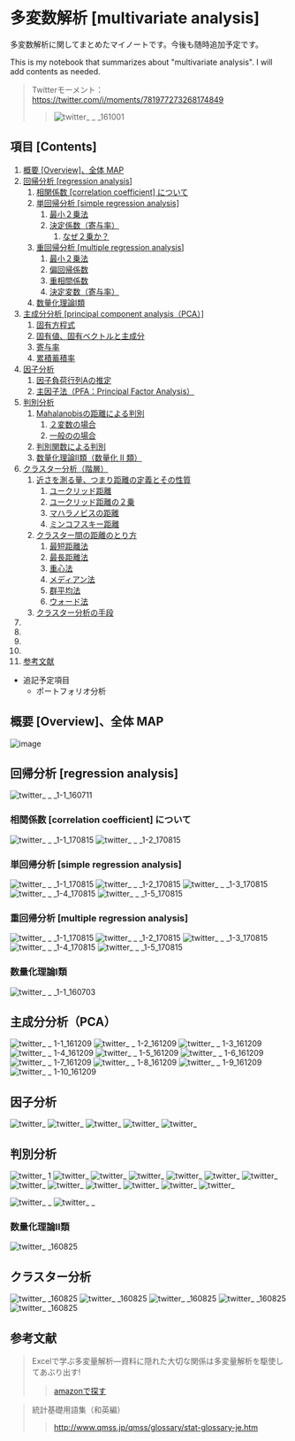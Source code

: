 # 多変数解析 [multivariate analysis]

多変数解析に関してまとめたマイノートです。今後も随時追加予定です。

This is my notebook that summarizes about "multivariate analysis". I will add contents as needed.

> Twitterモーメント：https://twitter.com/i/moments/781977273268174849
>> ![twitter_ _ _161001](https://user-images.githubusercontent.com/25688193/29314888-0d233a34-81fb-11e7-8168-7810725fee78.png)

## 項目 [Contents]
1. [概要 [Overview]、全体 MAP](#ID_1)
1. [回帰分析 [regression analysis]](#ID_2)
    1. [相関係数 [correlation coefficient] について](#ID_2-1)
    1. [単回帰分析 [simple regression analysis]](#ID_2-2)
        1. [最小２乗法](#ID_2-2-1)
        1. [決定係数（寄与率）](#ID_2-2-2)
            1. [なぜ２乗か？](#ID_2-2-2-1)
    1. [重回帰分析 [multiple regression analysis]](#ID_2-3)
        1. [最小２乗法](#ID_2-3-1)
        1. [偏回帰係数](#ID_2-3-2)
        1. [重相間係数](#ID_2-3-3)
        1. [決定変数（寄与率）](#ID_2-3-4)
    1. [数量化理論I類](#ID_2-4)
1. [主成分分析 [principal component analysis（PCA）]](#ID_3)
    1. [固有方程式](#ID_3-x)
    1. [固有値、固有ベクトルと主成分](#ID_3-x)    
    1. [寄与率](#ID_3-x)
    1. [累積蓄積率](#ID_3-x)
1. [因子分析](#ID_4)
    1. [因子負荷行列Aの推定](#ID_4-1)
    1. [主因子法（PFA：Principal Factor Analysis）](#ID_4-2)
1. [判別分析](#ID_5)
    1. [Mahalanobisの距離による判別](#ID_5-1)
        1. [２変数の場合](#ID_5-1-1)
        1. [一般のの場合](#ID_5-1-2)    
    1. [判別関数による判別](#ID_5-2)
    1. [数量化理論Ⅱ類（数量化 II 類）](#ID_5-3)
1. [クラスター分析（階層）](#ID_6)
    1. [近さを測る量、つまり距離の定義とその性質](#ID_6-1)
        1. [ユークリッド距離](#ID_6-1-x)
        1. [ユークリッド距離の２乗](#ID_6-1-x)
        1. [マハラノビスの距離](#ID_6-1-x)
        1. [ミンコフスキー距離](#ID_6-1-x)
    1. [クラスター間の距離のとり方](#ID_6-2)
        1. [最短距離法](#ID_6-2-x)
        1. [最長距離法](#ID_6-2-x)
        1. [重心法](#ID_6-2-x)
        1. [メディアン法](#ID_6-2-x)
        1. [群平均法](#ID_6-2-x)
        1. [ウォード法](#ID_6-2-x)
    1. [クラスター分析の手段](#ID_6-3)
1. [](#ID_x)
1. [](#ID_x)
1. [](#ID_x)
1. [](#ID_x)
1. [参考文献](#参考文献)

- 追記予定項目
    - ポートフォリオ分析


<a id="ID_1"></a>

## 概要 [Overview]、全体 MAP
![image](https://user-images.githubusercontent.com/25688193/30424070-b91cadfc-997f-11e7-9d7a-6b4edb562731.png)

<a id="ID_2"></a>

## 回帰分析 [regression analysis]
![twitter_ _ _1-1_160711](https://user-images.githubusercontent.com/25688193/29316760-1ca0f07e-8204-11e7-8aad-b328c6d7e649.jpg)

<a id="ID_2-1"></a>

### 相関係数 [correlation coefficient] について
![twitter_ _ _1-1_170815](https://user-images.githubusercontent.com/25688193/29317049-46e2511a-8205-11e7-84f9-74e0a36300db.png)
![twitter_ _ _1-2_170815](https://user-images.githubusercontent.com/25688193/29317050-46e29f4e-8205-11e7-834d-3506bbd6fe57.png)

<a id="ID_2-2"></a>

### 単回帰分析 [simple regression analysis]
![twitter_ _ _1-1_170815](https://user-images.githubusercontent.com/25688193/29317069-55e460c2-8205-11e7-8e12-28778ac2a166.png)
![twitter_ _ _1-2_170815](https://user-images.githubusercontent.com/25688193/29317067-55e0d402-8205-11e7-86f4-ef4405c360e5.png)
![twitter_ _ _1-3_170815](https://user-images.githubusercontent.com/25688193/29317071-55e8f894-8205-11e7-8c58-86e683231e98.png)
![twitter_ _ _1-4_170815](https://user-images.githubusercontent.com/25688193/29317070-55e746b6-8205-11e7-9b9f-0b8517cbb754.jpg)
![twitter_ _ _1-5_170815](https://user-images.githubusercontent.com/25688193/29317066-55df1f72-8205-11e7-8140-23273439886f.jpg)

<a id="ID_2-3"></a>

### 重回帰分析 [multiple regression analysis]
![twitter_ _ _1-1_170815](https://user-images.githubusercontent.com/25688193/29317097-76220484-8205-11e7-91ee-90a8871f9347.png)
![twitter_ _ _1-2_170815](https://user-images.githubusercontent.com/25688193/29317099-7625b3ea-8205-11e7-9d66-0291bff4ba8a.png)
![twitter_ _ _1-3_170815](https://user-images.githubusercontent.com/25688193/29317098-76236e00-8205-11e7-9802-a784786d3e8d.png)
![twitter_ _ _1-4_170815](https://user-images.githubusercontent.com/25688193/29317100-76274430-8205-11e7-95e9-1909250b1940.png)
![twitter_ _ _1-5_170815](https://user-images.githubusercontent.com/25688193/29317096-7621b84e-8205-11e7-918c-084cf43e292c.jpg)

<a id="ID_2-4"></a>

### 数量化理論Ⅰ類
![twitter_ _ _1-1_160703](https://user-images.githubusercontent.com/25688193/29316694-e93505fe-8203-11e7-8366-8f4beed1f575.jpg)


<a id=ID_3></a>

## 主成分分析（PCA）

![twitter_ _ 1-1_161209](https://user-images.githubusercontent.com/25688193/29316377-cbf8a6ae-8202-11e7-8e71-e91ccfb1f9c1.png)
![twitter_ _ 1-2_161209](https://user-images.githubusercontent.com/25688193/29316375-cbf7d06c-8202-11e7-88c8-3e3c141152c6.png)
![twitter_ _ 1-3_161209](https://user-images.githubusercontent.com/25688193/29316379-cc0365bc-8202-11e7-853b-3d0fd770090c.png)
![twitter_ _ 1-4_161209](https://user-images.githubusercontent.com/25688193/29316376-cbf80a28-8202-11e7-8fa4-c3b20104f900.png)
![twitter_ _ 1-5_161209](https://user-images.githubusercontent.com/25688193/29316378-cbf91e18-8202-11e7-9b8a-17a4fcf7b084.png)
![twitter_ _ 1-6_161209](https://user-images.githubusercontent.com/25688193/29316380-cc18fe4a-8202-11e7-9af5-a407a60d95ae.png)
![twitter_ _ 1-7_161209](https://user-images.githubusercontent.com/25688193/29316384-cc2d3662-8202-11e7-802f-e381df1a15be.png)
![twitter_ _ 1-8_161209](https://user-images.githubusercontent.com/25688193/29316381-cc1a6c3a-8202-11e7-97ec-5a03a6e8225a.png)
![twitter_ _ 1-9_161209](https://user-images.githubusercontent.com/25688193/29316383-cc1cb81e-8202-11e7-8817-b1c8836e1b90.png)
![twitter_ _ 1-10_161209](https://user-images.githubusercontent.com/25688193/29316382-cc1c6a4e-8202-11e7-88d0-8f90f5e1c13e.png)


<a id=ID_4></a>

## 因子分析

![twitter_](https://user-images.githubusercontent.com/25688193/29316431-0781f2e8-8203-11e7-95bd-b6f49bca448b.png)
![twitter_](https://user-images.githubusercontent.com/25688193/29316430-077c29da-8203-11e7-8457-4e5cfee00644.png)
![twitter_](https://user-images.githubusercontent.com/25688193/29316432-078d52e6-8203-11e7-81d8-6f47b1d1c0f0.png)
![twitter_](https://user-images.githubusercontent.com/25688193/29316433-07901710-8203-11e7-8de5-e8941491a026.png)
![twitter_](https://user-images.githubusercontent.com/25688193/29316434-0792adae-8203-11e7-99e1-b5ad8c38801c.png)


<a id=ID_5></a>

## 判別分析

![twitter_ 1](https://user-images.githubusercontent.com/25688193/29316461-28fca83c-8203-11e7-8f09-15005f352a42.png)
![twitter_](https://user-images.githubusercontent.com/25688193/29316460-28f4086c-8203-11e7-8a85-960629f04e38.png)
![twitter_](https://user-images.githubusercontent.com/25688193/29316463-290caebc-8203-11e7-87eb-dbd412ab7da4.png)
![twitter_](https://user-images.githubusercontent.com/25688193/29316464-290cae44-8203-11e7-9a75-3f96ced90568.png)
![twitter_](https://user-images.githubusercontent.com/25688193/29316462-2906a4fe-8203-11e7-92a4-afe49ecb9014.png)
![twitter_](https://user-images.githubusercontent.com/25688193/29316465-290d20c2-8203-11e7-98ee-898e66774a19.png)
![twitter_](https://user-images.githubusercontent.com/25688193/29316466-291e5874-8203-11e7-9c41-2dd50cde5f94.png)
![twitter_](https://user-images.githubusercontent.com/25688193/29316467-292f4332-8203-11e7-95ab-384038a74769.png)
![twitter_](https://user-images.githubusercontent.com/25688193/29316469-2936c4c2-8203-11e7-9531-c890ccc3c3fc.png)
![twitter_](https://user-images.githubusercontent.com/25688193/29316470-293a9b7e-8203-11e7-87ac-60cb07f53a98.png)
![twitter_](https://user-images.githubusercontent.com/25688193/29316468-293173b4-8203-11e7-8f60-0a9bd12417ea.png)
![twitter_](https://user-images.githubusercontent.com/25688193/29316471-293e2dc0-8203-11e7-9dd1-eebcbf5dc8f7.png)
![twitter_](https://user-images.githubusercontent.com/25688193/29316472-294a35ac-8203-11e7-9611-304b68d97cc1.png)

![twitter_ _](https://user-images.githubusercontent.com/25688193/29316491-355398ca-8203-11e7-9668-821ba897b5aa.png)
![twitter_ _](https://user-images.githubusercontent.com/25688193/29316498-39396474-8203-11e7-91f4-d3c1c2c7cb39.png)

<a id=ID_5-3></a>

### 数量化理論Ⅱ類
![twitter_ _160825](https://user-images.githubusercontent.com/25688193/29316554-719610b0-8203-11e7-9d35-a2845071b5c7.png)



<a id=ID_6></a>

## クラスター分析
![twitter_ _160825](https://user-images.githubusercontent.com/25688193/29316564-7d1eddcc-8203-11e7-8bf4-d1a7127b2845.png)
![twitter_ _160825](https://user-images.githubusercontent.com/25688193/29316562-7d1c1efc-8203-11e7-9ec0-5fb9a8944805.png)
![twitter_ _160825](https://user-images.githubusercontent.com/25688193/29316563-7d1ddfb2-8203-11e7-9924-331bb273b271.png)
![twitter_ _160825](https://user-images.githubusercontent.com/25688193/29316565-7d1f4136-8203-11e7-9328-7f0fbb5ebaaa.png)
![twitter_ _160825](https://user-images.githubusercontent.com/25688193/29316566-7d212e92-8203-11e7-86a2-18b35fd33b06.png)





<a name="参考文献"></a>

## 参考文献

> Excelで学ぶ多変量解析―資料に隠れた大切な関係は多変量解析を駆使してあぶり出す! 
>> [amazonで探す](https://www.amazon.co.jp/Excel%E3%81%A7%E5%AD%A6%E3%81%B6%E5%A4%9A%E5%A4%89%E9%87%8F%E8%A7%A3%E6%9E%90%E2%80%95%E8%B3%87%E6%96%99%E3%81%AB%E9%9A%A0%E3%82%8C%E3%81%9F%E5%A4%A7%E5%88%87%E3%81%AA%E9%96%A2%E4%BF%82%E3%81%AF%E5%A4%9A%E5%A4%89%E9%87%8F%E8%A7%A3%E6%9E%90%E3%82%92%E9%A7%86%E4%BD%BF%E3%81%97%E3%81%A6%E3%81%82%E3%81%B6%E3%82%8A%E5%87%BA%E3%81%99-%E6%B6%8C%E4%BA%95-%E8%89%AF%E5%B9%B8/dp/481633968X)

> 統計基礎用語集（和英編）
>> http://www.qmss.jp/qmss/glossary/stat-glossary-je.htm

